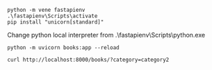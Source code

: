 ```shell
python -m vene fastapienv
.\fastapienv\Scripts\activate
pip install "unicorn[standard]"
```
Change python local interpreter from .\fastapienv\Scripts\python.exe

```shell
python -m uvicorn books:app --reload
```

```shell
curl http://localhost:8000/books/?category=category2
```